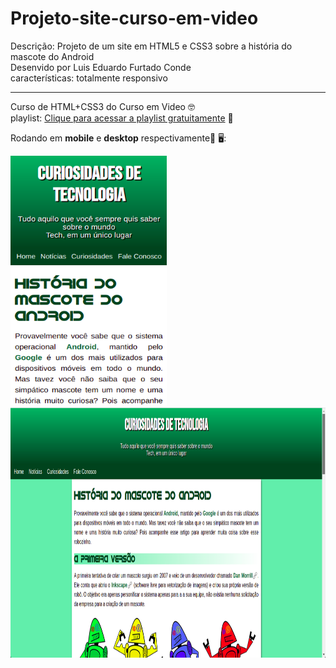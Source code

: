 # Projeto-site-curso-em-video
 Descrição: Projeto de um site em HTML5 e CSS3 sobre a história do mascote do Android <br>Desenvido por Luis Eduardo Furtado Conde<br>características: totalmente responsivo
 
 <hr>
 
 Curso de HTML+CSS3 do Curso em Video 🤓 <br>
 playlist: <a href="https://www.youtube.com/playlist?list=PLHz_AreHm4dlUpEXkY1AyVLQGcpSgVF8s">Clique para acessar a playlist gratuitamente</a> 🔗
 
 Rodando em <strong>mobile</strong> e <strong>desktop</strong> respectivamente:iphone: 🖥️:
 
 <img src="https://github.com/The-Programador/Projeto-site-curso-em-video/blob/main/images-readme/print-mobile-site.png" alt="print de site mobile" width="250px"  height="400px"> <img src="https://github.com/The-Programador/Projeto-site-curso-em-video/blob/main/images-readme/print-site.png" alt="print de site desktop"  width="700px" height="400px">
